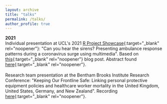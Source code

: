 ```yaml
---
layout: archive
title: "talks"
permalink: /talks/
author_profile: true
---
```

**2021**<br>
Individual presentation at UCL's 2021 [R Project Showcase](https://www.ucl.ac.uk/research/domains/eresearch/developing-technical-skills-good-practice-careers/develop-better-research-software-0#Research){:target="_blank" rel="noopener"}: "Can you hear the sirens? Presenting ambulance response patterns during a coronavirus surge using multimedia". Based on [this](https://wmjlwuh.medium.com/can-you-hear-the-sirens-61fe05efb1eb){:target="_blank" rel="noopener"} blog post. Abstract found [here](https://www.ellenwebborn.com/pdf/Abstracts_v03.pdf){:target="_blank" rel="noopener"}. 
<br><br>
Research team presentation at the Bentham Brooks Institute Research Conference: "Keeping Our Frontline Safe: Linking personal protective equipment policies and healthcare worker mortality in the United Kingdom, United States, Germany, and New Zealand". Recording [here](https://www.youtube.com/watch?v=Gw9sNWdPD4E){:target="_blank" rel="noopener"}. 
